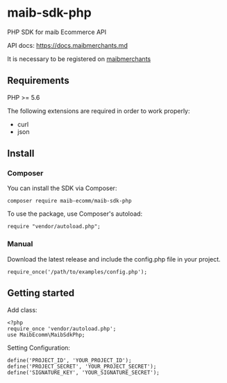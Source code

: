 # maib-sdk-php
PHP SDK for maib Ecommerce API

API docs: https://docs.maibmerchants.md

It is necessary to be registered on [maibmerchants](https://maibmerchants.md)

## Requirements
PHP >= 5.6

The following extensions are required in order to work properly:

 * curl
 * json
## Install
### Composer
You can install the SDK via Composer:
```
composer require maib-ecomm/maib-sdk-php
```
To use the package, use Composer's autoload:
```
require "vendor/autoload.php";
```
### Manual
Download the latest release and include the config.php file in your project.
```
require_once('/path/to/examples/config.php');
```
## Getting started
Add class:
```
<?php 
require_once 'vendor/autoload.php';
use MaibEcomm\MaibSdkPhp;
```
Setting Configuration:
```
define('PROJECT_ID', 'YOUR_PROJECT_ID');
define('PROJECT_SECRET', 'YOUR_PROJECT_SECRET');
define('SIGNATURE_KEY', 'YOUR_SIGNATURE_SECRET');
```

### 









